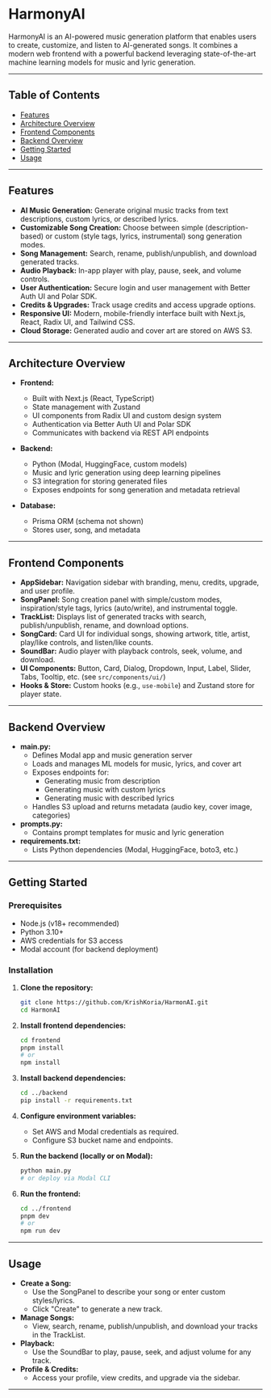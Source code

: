 # HarmonyAI

HarmonyAI is an AI-powered music generation platform that enables users to create, customize, and listen to AI-generated songs. It combines a modern web frontend with a powerful backend leveraging state-of-the-art machine learning models for music and lyric generation.

---

## Table of Contents

- [Features](#features)
- [Architecture Overview](#architecture-overview)
- [Frontend Components](#frontend-components)
- [Backend Overview](#backend-overview)
- [Getting Started](#getting-started)
- [Usage](#usage)

---

## Features

- **AI Music Generation:** Generate original music tracks from text descriptions, custom lyrics, or described lyrics.
- **Customizable Song Creation:** Choose between simple (description-based) or custom (style tags, lyrics, instrumental) song generation modes.
- **Song Management:** Search, rename, publish/unpublish, and download generated tracks.
- **Audio Playback:** In-app player with play, pause, seek, and volume controls.
- **User Authentication:** Secure login and user management with Better Auth UI and Polar SDK.
- **Credits & Upgrades:** Track usage credits and access upgrade options.
- **Responsive UI:** Modern, mobile-friendly interface built with Next.js, React, Radix UI, and Tailwind CSS.
- **Cloud Storage:** Generated audio and cover art are stored on AWS S3.

---

## Architecture Overview

- **Frontend:**

  - Built with Next.js (React, TypeScript)
  - State management with Zustand
  - UI components from Radix UI and custom design system
  - Authentication via Better Auth UI and Polar SDK
  - Communicates with backend via REST API endpoints

- **Backend:**

  - Python (Modal, HuggingFace, custom models)
  - Music and lyric generation using deep learning pipelines
  - S3 integration for storing generated files
  - Exposes endpoints for song generation and metadata retrieval

- **Database:**
  - Prisma ORM (schema not shown)
  - Stores user, song, and metadata

---

## Frontend Components

- **AppSidebar:** Navigation sidebar with branding, menu, credits, upgrade, and user profile.
- **SongPanel:** Song creation panel with simple/custom modes, inspiration/style tags, lyrics (auto/write), and instrumental toggle.
- **TrackList:** Displays list of generated tracks with search, publish/unpublish, rename, and download options.
- **SongCard:** Card UI for individual songs, showing artwork, title, artist, play/like controls, and listen/like counts.
- **SoundBar:** Audio player with playback controls, seek, volume, and download.
- **UI Components:** Button, Card, Dialog, Dropdown, Input, Label, Slider, Tabs, Tooltip, etc. (see `src/components/ui/`)
- **Hooks & Store:** Custom hooks (e.g., `use-mobile`) and Zustand store for player state.

---

## Backend Overview

- **main.py:**
  - Defines Modal app and music generation server
  - Loads and manages ML models for music, lyrics, and cover art
  - Exposes endpoints for:
    - Generating music from description
    - Generating music with custom lyrics
    - Generating music with described lyrics
  - Handles S3 upload and returns metadata (audio key, cover image, categories)
- **prompts.py:**
  - Contains prompt templates for music and lyric generation
- **requirements.txt:**
  - Lists Python dependencies (Modal, HuggingFace, boto3, etc.)

---

## Getting Started

### Prerequisites

- Node.js (v18+ recommended)
- Python 3.10+
- AWS credentials for S3 access
- Modal account (for backend deployment)

### Installation

1. **Clone the repository:**
   ```sh
   git clone https://github.com/KrishKoria/HarmonAI.git
   cd HarmonAI
   ```
2. **Install frontend dependencies:**
   ```sh
   cd frontend
   pnpm install
   # or
   npm install
   ```
3. **Install backend dependencies:**
   ```sh
   cd ../backend
   pip install -r requirements.txt
   ```
4. **Configure environment variables:**

   - Set AWS and Modal credentials as required.
   - Configure S3 bucket name and endpoints.

5. **Run the backend (locally or on Modal):**
   ```sh
   python main.py
   # or deploy via Modal CLI
   ```
6. **Run the frontend:**
   ```sh
   cd ../frontend
   pnpm dev
   # or
   npm run dev
   ```

---

## Usage

- **Create a Song:**
  - Use the SongPanel to describe your song or enter custom styles/lyrics.
  - Click "Create" to generate a new track.
- **Manage Songs:**
  - View, search, rename, publish/unpublish, and download your tracks in the TrackList.
- **Playback:**
  - Use the SoundBar to play, pause, seek, and adjust volume for any track.
- **Profile & Credits:**
  - Access your profile, view credits, and upgrade via the sidebar.

---
